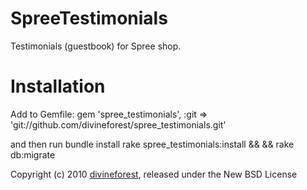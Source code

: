 SpreeTestimonials
=================

Testimonials (guestbook) for Spree shop.


Installation
=======

Add to Gemfile:
    gem 'spree_testimonials', :git => 'git://github.com/divineforest/spree_testimonials.git'

and then run
    bundle install
    rake spree_testimonials:install && && rake db:migrate

Copyright (c) 2010 [divineforest](http://github.com/divineforest), released under the New BSD License
